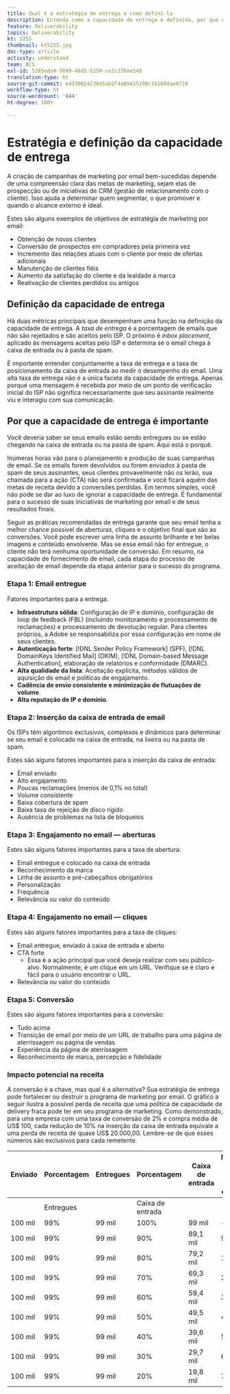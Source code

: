```yaml
---
title: Qual é a estratégia de entrega e como defini-la
description: Entenda como a capacidade de entrega é definida, por que ela é importante e quais são suas métricas principais
feature: Deliverability
topics: Deliverability
kt: 5255
thumbnail: kt5255.jpg
doc-type: article
activity: understand
team: ACS
exl-id: 5285eda9-5099-48d5-b150-ce2c376ee549
translation-type: ht
source-git-commit: e433002423bd1ab2f4a89425198c16160dae0719
workflow-type: ht
source-wordcount: '844'
ht-degree: 100%

---
```


# Estratégia e definição da capacidade de entrega

A criação de campanhas de marketing por email bem-sucedidas depende de uma compreensão clara das metas de marketing, sejam elas de prospecção ou de iniciativas de CRM (gestão de relacionamento com o cliente). Isso ajuda a determinar quem segmentar, o que promover e quando o alcance externo é ideal.

Estes são alguns exemplos de objetivos de estratégia de marketing por email:

* Obtenção de novos clientes
* Conversão de prospectos em compradores pela primeira vez
* Incremento das relações atuais com o cliente por meio de ofertas adicionais
* Manutenção de clientes fiéis
* Aumento da satisfação do cliente e da lealdade à marca
* Reativação de clientes perdidos ou antigos

## Definição da capacidade de entrega

Há duas métricas principais que desempenham uma função na definição da capacidade de entrega. A *taxa de entrega* é a porcentagem de emails que não são rejeitados e são aceitos pelo ISP. O próximo é *inbox placement*, aplicado às mensagens aceitas pelo ISP e determina se o email chega à caixa de entrada ou à pasta de spam.

É importante entender conjuntamente a taxa de entrega e a taxa de posicionamento da caixa de entrada ao medir o desempenho do email. Uma alta taxa de entrega não é a única faceta da capacidade de entrega. Apenas porque uma mensagem é recebida por meio de um ponto de verificação inicial do ISP não significa necessariamente que seu assinante realmente viu e interagiu com sua comunicação.

## Por que a capacidade de entrega é importante

Você deveria saber se seus emails estão sendo entregues ou se estão chegando na caixa de entrada ou na pasta de spam. Aqui está o porquê.

Inúmeras horas vão para o planejamento e produção de suas campanhas de email. Se os emails forem devolvidos ou forem enviados à pasta de spam de seus assinantes, seus clientes provavelmente não os lerão, sua chamada para a ação (CTA) não será confirmada e você ficará aquém das metas de receita devido a conversões perdidas. Em termos simples, você não pode se dar ao luxo de ignorar a capacidade de entrega. É fundamental para o sucesso de suas iniciativas de marketing por email e de seus resultados finais.

Seguir as práticas recomendadas de entrega garante que seu email tenha a melhor chance possível de aberturas, cliques e o objetivo final que são as conversões. Você pode escrever uma linha de assunto brilhante e ter belas imagens e conteúdo envolvente. Mas se esse email não for entregue, o cliente não terá nenhuma oportunidade de conversão. Em resumo, na capacidade de fornecimento de email, cada etapa do processo de aceitação de email depende da etapa anterior para o sucesso do programa.

### Etapa 1: Email entregue

Fatores importantes para a entrega:

* **Infraestrutura sólida**: Configuração de IP e domínio, configuração de loop de feedback (FBL) (incluindo monitoramento e processamento de reclamações) e processamento de devolução regular. Para clientes próprios, a Adobe se responsabiliza por essa configuração em nome de seus clientes.
* **Autenticação forte**: [!DNL Sender Policy Framework] (SPF), [!DNL DomainKeys Identified Mail] (DKIM), [!DNL Domain-based Message Authentication], elaboração de relatórios e conformidade (DMARC).
* **Alta qualidade da lista**: Aceitação explícita, métodos válidos de aquisição de email e políticas de engajamento.
* **Cadência de envio consistente e minimização de flutuações de volume**.
* **Alta reputação de IP e domínio**.

### Etapa 2: Inserção da caixa de entrada de email

Os ISPs têm algoritmos exclusivos, complexos e dinâmicos para determinar se seu email é colocado na caixa de entrada, na lixeira ou na pasta de spam.

Estes são alguns fatores importantes para a inserção da caixa de entrada:

* Email enviado
* Alto engajamento
* Poucas reclamações (menos de 0,1% no total)
* Volume consistente
* Baixa cobertura de spam
* Baixa taxa de rejeição de disco rígido
* Ausência de problemas na lista de bloqueios

### Etapa 3: Engajamento no email — aberturas

Estes são alguns fatores importantes para a taxa de abertura:

* Email entregue e colocado na caixa de entrada
* Reconhecimento da marca
* Linha de assunto e pré-cabeçalhos obrigatórios
* Personalização
* Frequência
* Relevância ou valor do conteúdo

### Etapa 4: Engajamento no email — cliques

Estes são alguns fatores importantes para a taxa de cliques:

* Email entregue, enviado à caixa de entrada e aberto
* CTA forte
   * Essa é a ação principal que você deseja realizar com seu público-alvo. Normalmente, é um clique em um URL. Verifique se é claro e fácil para o usuário encontrar o URL.
* Relevância ou valor do conteúdo

### Etapa 5: Conversão

Estes são alguns fatores importantes para a conversão:

* Tudo acima
* Transição de email por meio de um URL de trabalho para uma página de aterrissagem ou página de vendas
* Experiência da página de aterrissagem
* Reconhecimento de marca, percepção e fidelidade

### Impacto potencial na receita

A conversão é a chave, mas qual é a alternativa? Sua estratégia de entrega pode fortalecer ou destruir o programa de marketing por email. O gráfico a seguir ilustra a possível perda de receita que uma política de capacidade de delivery fraca pode ter em seu programa de marketing. Como demonstrado, para uma empresa com uma taxa de conversão de 2% e compra média de US$ 100, cada redução de 10% na inserção da caixa de entrada equivale a uma perda de receita de quase US$ 20.000,00. Lembre-se de que esses números são exclusivos para cada remetente.

| Enviado | Porcentagem | Entregues | Porcentagem | Caixa de entrada | Número na caixa de entrada | Índice de conversão | Número de perdas | Média | Perdas |
|------|-----------|-----------|----------|-------|---------------------|-----------------|-----------------|----------|-----------|
|  | Entregues |  | Caixa de entrada |  |  |  | Conversões | Aquisição | Receita |
| 100 mil | 99% | 99 mil | 100% | 99 mil | - | 2% | 0 | US$ 100 | US$ - |
| 100 mil | 99% | 99 mil | 90% | 89,1 mil | 9.900 | 2% | 198 | US$ 100 | US$ 19.800 |
| 100 mil | 99% | 99 mil | 80% | 79,2 mil | 19.800 | 2% | 396 | US$ 100 | US$ 39.600 |
| 100 mil | 99% | 99 mil | 70% | 69,3 mil | 29.700 | 2% | 594 | US$ 100 | US$ 59.400 |
| 100 mil | 99% | 99 mil | 60% | 59,4 mil | 39.600 | 2% | 792 | US$ 100 | US$ 79.200 |
| 100 mil | 99% | 99 mil | 50% | 49,5 mil | 49.500 | 2% | 990 | US$ 100 | US$ 99.000 |
| 100 mil | 99% | 99 mil | 40% | 39,6 mil | 59.400 | 2% | 1188 | US$ 100 | US$ 118.800 |
| 100 mil | 99% | 99 mil | 30% | 29,7 mil | 69.300 | 2% | 1386 | US$ 100 | US$ 138.600 |
| 100 mil | 99% | 99 mil | 20% | 19,8 mil | 79.200 | 2% | 1584 | US$ 100 | US$ 158.400 |
